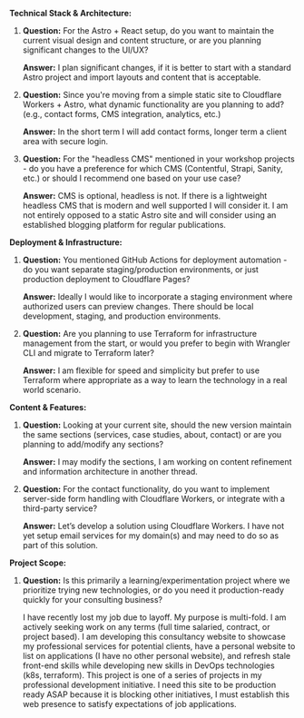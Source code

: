 **Technical Stack & Architecture:**

1. **Question:** For the Astro \+ React setup, do you want to maintain the current visual design and content structure, or are you planning significant changes to the UI/UX?

   **Answer:** I plan significant changes, if it is better to start with a standard Astro project and import layouts and content that is acceptable. 

2. **Question:** Since you're moving from a simple static site to Cloudflare Workers \+ Astro, what dynamic functionality are you planning to add? (e.g., contact forms, CMS integration, analytics, etc.)

   **Answer:** In the short term I will add contact forms, longer term a client area with secure login. 

3. **Question:** For the "headless CMS" mentioned in your workshop projects \- do you have a preference for which CMS (Contentful, Strapi, Sanity, etc.) or should I recommend one based on your use case?

   **Answer:** CMS is optional, headless is not. If there is a lightweight headless CMS that is modern and well supported I will consider it. I am not entirely opposed to a static Astro site and will consider using an established blogging platform for regular publications. 

**Deployment & Infrastructure:** 

1. **Question:** You mentioned GitHub Actions for deployment automation \- do you want separate staging/production environments, or just production deployment to Cloudflare Pages?

   **Answer:** Ideally I would like to incorporate a staging environment where authorized users can preview changes. There should be local development, staging, and production environments.

2. **Question:** Are you planning to use Terraform for infrastructure management from the start, or would you prefer to begin with Wrangler CLI and migrate to Terraform later?

   **Answer:** I am flexible for speed and simplicity but prefer to use Terraform where appropriate as a way to learn the technology in a real world scenario. 

**Content & Features:** 

1. **Question:** Looking at your current site, should the new version maintain the same sections (services, case studies, about, contact) or are you planning to add/modify any sections?

   **Answer:** I may modify the sections, I am working on content refinement and information architecture in another thread.

2. **Question:** For the contact functionality, do you want to implement server-side form handling with Cloudflare Workers, or integrate with a third-party service?

   **Answer:** Let’s develop a solution using Cloudflare Workers. I have not yet setup email services for my domain(s) and may need to do so as part of this solution. 

**Project Scope:** 

1. **Question:** Is this primarily a learning/experimentation project where we prioritize trying new technologies, or do you need it production-ready quickly for your consulting business?

   I have recently lost my job due to layoff. My purpose is multi-fold. I am actively seeking work on any terms (full time salaried, contract, or project based). I am developing this consultancy website to showcase my professional services for potential clients, have a personal website to list on applications (I have no other personal website), and refresh stale front-end skills while developing new skills in DevOps technologies (k8s, terraform). This project is one of a series of projects in my professional development initiative. I need this site to be production ready ASAP because it is blocking other initiatives, I must establish this web presence to satisfy expectations of job applications.